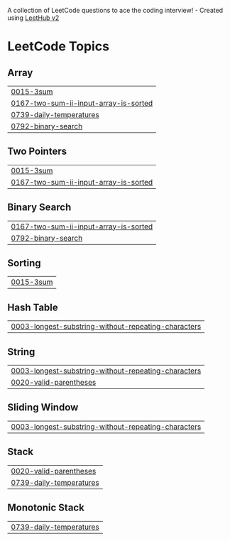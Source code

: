 A collection of LeetCode questions to ace the coding interview! - Created using [LeetHub v2](https://github.com/arunbhardwaj/LeetHub-2.0)
<!---LeetCode Topics Start-->
# LeetCode Topics
## Array
|  |
| ------- |
| [0015-3sum](https://github.com/WhiteKnight0003/leetcode-solutions/tree/master/0015-3sum) |
| [0167-two-sum-ii-input-array-is-sorted](https://github.com/WhiteKnight0003/leetcode-solutions/tree/master/0167-two-sum-ii-input-array-is-sorted) |
| [0739-daily-temperatures](https://github.com/WhiteKnight0003/leetcode-solutions/tree/master/0739-daily-temperatures) |
| [0792-binary-search](https://github.com/WhiteKnight0003/leetcode-solutions/tree/master/0792-binary-search) |
## Two Pointers
|  |
| ------- |
| [0015-3sum](https://github.com/WhiteKnight0003/leetcode-solutions/tree/master/0015-3sum) |
| [0167-two-sum-ii-input-array-is-sorted](https://github.com/WhiteKnight0003/leetcode-solutions/tree/master/0167-two-sum-ii-input-array-is-sorted) |
## Binary Search
|  |
| ------- |
| [0167-two-sum-ii-input-array-is-sorted](https://github.com/WhiteKnight0003/leetcode-solutions/tree/master/0167-two-sum-ii-input-array-is-sorted) |
| [0792-binary-search](https://github.com/WhiteKnight0003/leetcode-solutions/tree/master/0792-binary-search) |
## Sorting
|  |
| ------- |
| [0015-3sum](https://github.com/WhiteKnight0003/leetcode-solutions/tree/master/0015-3sum) |
## Hash Table
|  |
| ------- |
| [0003-longest-substring-without-repeating-characters](https://github.com/WhiteKnight0003/leetcode-solutions/tree/master/0003-longest-substring-without-repeating-characters) |
## String
|  |
| ------- |
| [0003-longest-substring-without-repeating-characters](https://github.com/WhiteKnight0003/leetcode-solutions/tree/master/0003-longest-substring-without-repeating-characters) |
| [0020-valid-parentheses](https://github.com/WhiteKnight0003/leetcode-solutions/tree/master/0020-valid-parentheses) |
## Sliding Window
|  |
| ------- |
| [0003-longest-substring-without-repeating-characters](https://github.com/WhiteKnight0003/leetcode-solutions/tree/master/0003-longest-substring-without-repeating-characters) |
## Stack
|  |
| ------- |
| [0020-valid-parentheses](https://github.com/WhiteKnight0003/leetcode-solutions/tree/master/0020-valid-parentheses) |
| [0739-daily-temperatures](https://github.com/WhiteKnight0003/leetcode-solutions/tree/master/0739-daily-temperatures) |
## Monotonic Stack
|  |
| ------- |
| [0739-daily-temperatures](https://github.com/WhiteKnight0003/leetcode-solutions/tree/master/0739-daily-temperatures) |
<!---LeetCode Topics End-->